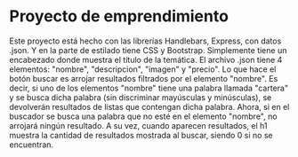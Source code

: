 # Proyecto de emprendimiento
Este proyecto está hecho con las librerías Handlebars, Express, con datos .json. Y en la parte de estilado tiene CSS y Bootstrap.
Simplemente tiene un encabezado donde muestra el título de la temática.
El archivo .json tiene 4 elementos: "nombre", "descripcion", "imagen" y "precio". Lo que hace el botón buscar es arrojar resultados filtrados por el elemento "nombre". Es decir, si uno de los elementos "nombre"
tiene una palabra llamada "cartera" y se busca dicha palabra (sin discriminar mayúsculas y minúsculas), se devolverán resultados de listas que contengan dicha palabra. Ahora, si en el buscador se busca una palabra que no esté en el
elemento "nombre", no arrojará ningún resultado.
A su vez, cuando aparecen resultados, el h1 muestra la cantidad de resultados mostrada al buscar, siendo 0 si no se encuentran.
